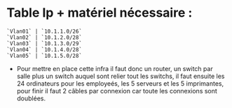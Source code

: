 
# Table Ip + matériel nécessaire :

```
`Vlan01` | `10.1.1.0/26`
`Vlan02` | `10.1.2.0/28`
`Vlan03` | `10.1.3.0/29`
`Vlan04` | `10.1.4.0/28`
`Vlan05` | `10.1.5.0/28`
```

* Pour mettre en place cette infra il faut donc un router, un switch par salle plus un switch auquel sont relier tout les switchs, il faut ensuite les 24 ordinateurs pour les employeés, les 5 serveurs et les 5 imprimantes, pour finir il faut 2 câbles par connexion car toute les connexions sont doublées.
